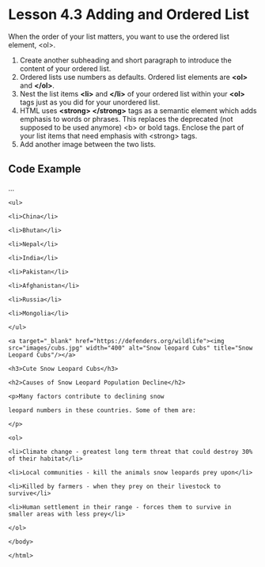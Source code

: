 # Lesson 4.3 Adding and Ordered List

When the order of your list matters, you want to use the ordered list element, &lt;ol&gt;.

1. Create another subheading and short paragraph to introduce the content of your ordered list.
2. Ordered lists use numbers as defaults. Ordered list elements are **&lt;ol&gt;** and **&lt;/ol&gt;**.
3. Nest the list items **&lt;li&gt;** and **&lt;/li&gt;** of your ordered list within your **&lt;ol&gt;** tags just as you did for your unordered list.
4. HTML uses **&lt;strong&gt; &lt;/strong&gt;** tags as a semantic element which adds emphasis to words or phrases. This replaces the deprecated \(not supposed to be used anymore\) &lt;b&gt; or bold tags. Enclose the part of your list items that need emphasis with &lt;strong&gt; tags.
5. Add another image between the two lists.

## Code Example

...

`<ul>`

`<li>China</li>`

`<li>Bhutan</li>`

`<li>Nepal</li>`

`<li>India</li>`

`<li>Pakistan</li>`

`<li>Afghanistan</li>`

`<li>Russia</li>`

`<li>Mongolia</li>`

`</ul>`

`<a target="_blank" href="https://defenders.org/wildlife"><img src="images/cubs.jpg" width="400" alt="Snow leopard Cubs" title="Snow Leopard Cubs"/></a>`

`<h3>Cute Snow Leopard Cubs</h3>`

`<h2>Causes of Snow Leopard Population Decline</h2>`

`<p>Many factors contribute to declining snow`

`leopard numbers in these countries. Some of them are:`

`</p>`

`<ol>`

`<li>Climate change - greatest long term threat that could destroy 30% of their habitat</li>`

`<li>Local communities - kill the animals snow leopards prey upon</li>`

`<li>Killed by farmers - when they prey on their livestock to survive</li>`

`<li>Human settlement in their range - forces them to survive in smaller areas with less prey</li>`

`</ol>`

`</body>`

`</html>`

